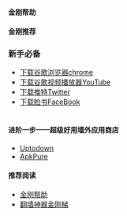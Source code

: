 #### 金刚帮助
#### 金刚推荐
### 新手必备
- [下载谷歌浏览器chrome](https://a2zitpro.github.io/web/downloadchrome_b)
- [下载谷歌视频播放器YouTube](https://a2zitpro.github.io/web/downloadyoutubeapp_b)
- [下载推特Twitter](https://a2zitpro.github.io/web/downloadtwitterapp_b)
- [下载脸书FaceBook](https://a2zitpro.github.io/web/downloadfacebookapp_b)<br><br>

#### 进阶一步一一超级好用墙外应用商店
- [Uptodown]()
- [ApkPure]()

#### 推荐阅读
- [金刚帮助](https://a2zitpro.github.io/web/list_helpkkvpn)
- [翻墙神器金刚梯](https://a2zitpro.github.io/web/dlb)
